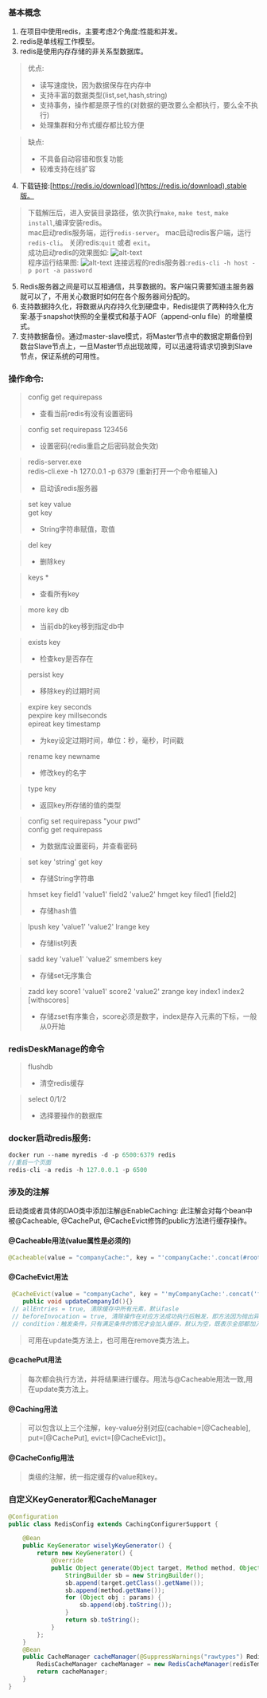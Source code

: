 ### 基本概念
1. 在项目中使用redis，主要考虑2个角度:性能和并发。
2. redis是单线程工作模型。
3. redis是使用内存存储的非关系型数据库。
> 优点:
>- 读写速度快，因为数据保存在内存中   
>- 支持丰富的数据类型(list,set,hash,string)
>- 支持事务，操作都是原子性的(对数据的更改要么全都执行，要么全不执行)
>- 处理集群和分布式缓存都比较方便    

> 缺点:
>- 不具备自动容错和恢复功能    
>- 较难支持在线扩容

4. 下载链接:[https://redis.io/download](https://redis.io/download),stable版。  
> 下载解压后，进入安装目录路径，依次执行`make`, `make test`, `make install`,编译安装redis。  
> mac启动redis服务端，运行`redis-server`。 
> mac启动redis客户端，运行`redis-cli`。
> 关闭redis:`quit` 或者 `exit`。  
> 成功启动redis的效果图如: ![alt-text](/images/redis1.png)  
> 程序运行结果图: ![alt-text](/images/redis2.png) 
> 连接远程的redis服务器:`redis-cli -h host -p port -a password`

5. Redis服务器之间是可以互相通信，共享数据的。客户端只需要知道主服务器就可以了，不用关心数据时如何在各个服务器间分配的。
6. 支持数据持久化，将数据从内存持久化到硬盘中，Redis提供了两种持久化方案:基于snapshot快照的全量模式和基于AOF（append-onlu file）的增量模式。
7. 支持数据备份。通过master-slave模式，将Master节点中的数据定期备份到数台Slave节点上，一旦Master节点出现故障，可以迅速将请求切换到Slave节点，保证系统的可用性。

### 操作命令:     
> config get requirepass   
>- 查看当前redis有没有设置密码     

> config set requirepass 123456
>- 设置密码(redis重启之后密码就会失效)

> redis-server.exe  
> redis-cli.exe -h 127.0.0.1 -p 6379 (重新打开一个命令框输入)
>- 启动该redis服务器  

> set key value   
> get key   
>- String字符串赋值，取值 

> del key
>- 删除key  

> keys *  
>- 查看所有key

> more key db  
>- 当前db的key移到指定db中 

> exists key  
>- 检查key是否存在  

> persist key  
>- 移除key的过期时间 

> expire key seconds   
> pexpire key millseconds   
> epireat key timestamp   
>- 为key设定过期时间，单位：秒，毫秒，时间戳 

> rename key newname   
>- 修改key的名字 

> type key  
>- 返回key所存储的值的类型  

> config set requirepass "your pwd"  
> config get requirepass  
>- 为数据库设置密码，并查看密码

> set key 'string'
> get key
>- 存储String字符串

> hmset key field1 'value1' field2 'value2'
> hmget key filed1 [field2]
>- 存储hash值

> lpush key 'value1' 'value2'
> lrange key
>- 存储list列表

> sadd key 'value1' 'value2' 
> smembers key
>- 存储set无序集合

> zadd key score1 'value1' score2 'value2'
> zrange key index1 index2 [withscores]
>- 存储zset有序集合，score必须是数字，index是存入元素的下标，一般从0开始

### redisDeskManage的命令   
> flushdb  
>- 清空redis缓存

> select 0/1/2    
>- 选择要操作的数据库

### docker启动redis服务:
```java
docker run --name myredis -d -p 6500:6379 redis
//重启一个页面
redis-cli -a redis -h 127.0.0.1 -p 6500   
```
  
### 涉及的注解   
启动类或者具体的DAO类中添加注解@EnableCaching:
此注解会对每个bean中被@Cacheable, @CachePut, @CacheEvict修饰的public方法进行缓存操作。   

#### @Cacheable用法(value属性是必须的)
```java
@Cacheable(value = "companyCache:", key = "'companyCache:'.concat(#root.methodName)")
```

#### @CacheEvict用法
```java
 @CacheEvict(value = "companyCache", key = "'myCompanyCache:'.concat('findByCompanyId')")
    public void updateCompanyId(){}
 // allEntries = true, 清除缓存中所有元素，默认fasle
 // beforeInvocation = true, 清除操作在对应方法成功执行后触发，即方法因为抛出异常未能成功返回不会触发该操作   
 // condition：触发条件，只有满足条件的情况才会加入缓存，默认为空，既表示全部都加入缓存，支持SpEL
```
> 可用在update类方法上，也可用在remove类方法上。

#### @cachePut用法
> 每次都会执行方法，并将结果进行缓存。用法与@Cacheable用法一致,用在update类方法上。

#### @Caching用法
> 可以包含以上三个注解，key-value分别对应(cachable=[@Cacheable], put=[@CachePut], evict=[@CacheEvict])。

#### @CacheConfig用法
> 类级的注解，统一指定缓存的value和key。

### 自定义KeyGenerator和CacheManager  
```java
@Configuration
public class RedisConfig extends CachingConfigurerSupport {

    @Bean
    public KeyGenerator wiselyKeyGenerator() {
        return new KeyGenerator() {
            @Override
            public Object generate(Object target, Method method, Object... params) {
                StringBuilder sb = new StringBuilder();
                sb.append(target.getClass().getName());
                sb.append(method.getName());
                for (Object obj : params) {
                    sb.append(obj.toString());
                }
                return sb.toString();
            }
        };
    }
    @Bean
    public CacheManager cacheManager(@SuppressWarnings("rawtypes") RedisTemplate redisTemplate) {
        RedisCacheManager cacheManager = new RedisCacheManager(redisTemplate);
        return cacheManager;
    }
}
```

